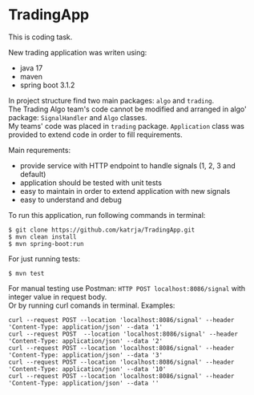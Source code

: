 # TradingApp
This is coding task. 

New trading application was writen using:
- java 17
- maven
- spring boot 3.1.2

In project structure find two main packages: `algo` and `trading`.\
The Trading Algo team's code cannot be modified and arranged in algo' package: `SignalHandler` and `Algo` classes.\
My teams' code was placed in `trading` package. `Application` class was provided to extend code in order to fill requirements.

Main requrements:
- provide service with HTTP endpoint to handle signals (1, 2, 3 and default)
- application should be tested with unit tests
- easy to maintain in order to extend application with new signals
- easy to understand and debug

To run this application, run following commands in terminal:
```
$ git clone https://github.com/katrja/TradingApp.git
$ mvn clean install
$ mvn spring-boot:run
```
For just running tests: 
```
$ mvn test
```
For manual testing use Postman: `HTTP POST localhost:8086/signal` with integer value in request body.\
Or by running curl comands in terminal. Examples:
```
curl --request POST --location 'localhost:8086/signal' --header 'Content-Type: application/json' --data '1'
curl --request POST  --location 'localhost:8086/signal' --header 'Content-Type: application/json' --data '2'
curl --request POST --location 'localhost:8086/signal' --header 'Content-Type: application/json' --data '3'
curl --request POST --location 'localhost:8086/signal' --header 'Content-Type: application/json' --data '10'
curl --request POST --location 'localhost:8086/signal' --header 'Content-Type: application/json' --data ''
```






